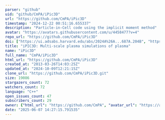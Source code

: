 ```yaml
---
parser: "github"
uid: "github/CmPA/iPic3D"
url: "https://github.com/CmPA/iPic3D"
timestamp: "2024-12-22 00:51:16.655337"
description: "Particle-in-Cell code using the implicit moment method"
avatar: "https://avatars.githubusercontent.com/u/4458477?v=4"
repo_url: "https://github.com/CmPA/iPic3D"
doi: ["https://ui.adsabs.harvard.edu/abs/2024A%26A...687A.204B", "https://doi.org/10.1016/j.matcom.2009.08.038", "https://ui.adsabs.harvard.edu/abs/2024ascl.soft10004M/abstract"]
title: "iPIC3D: Multi-scale plasma simulations of plasma"
name: "iPic3D"
full_name: "CmPA/iPic3D"
html_url: "https://github.com/CmPA/iPic3D"
created_at: "2013-03-26T14:03:25Z"
updated_at: "2024-10-09T12:21:15Z"
clone_url: "https://github.com/CmPA/iPic3D.git"
size: 19086
stargazers_count: 72
watchers_count: 72
language: "C++"
open_issues_count: 47
subscribers_count: 29
owner: {"html_url": "https://github.com/CmPA", "avatar_url": "https://avatars.githubusercontent.com/u/4458477?v=4", "login": "CmPA", "type": "Organization"}
date: "2025-06-07 14:27:15.791535"
---
```

